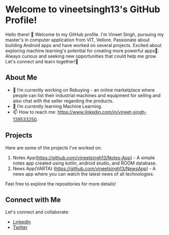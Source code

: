 # Welcome to vineetsingh13's GitHub Profile!

Hello there! 👋 Welcome to my GitHub profile. I'm Vineet Singh, pursuing my master's in computer application from VIT, Vellore. Passionate about building Android apps and have worked on several projects. Excited about exploring machine learning's potential for creating more powerful apps🚀. Always curious and seeking new opportunities that could help me grow. Let's connect and learn together!👋

## About Me

- 🔭 I’m currently working on Rebuying - an online marketplace where people can list their industrial machines and equipment for selling and also chat with the seller regarding the products.
- 🌱 I’m currently learning Machine Learning.
- 📫 How to reach me: https://www.linkedin.com/in/vineet-singh-139533250.

## Projects

Here are some of the projects I've worked on:

1. Notes App(https://github.com/vineetsingh13/Notes-App) - A simple notes app created using kotlin, android studio, and ROOM database.
2. News App(VARTA) (https://github.com/vineetsingh13/NewsApp) - A news app where you can watch the latest news of all technologies.

Feel free to explore the repositories for more details!

## Connect with Me

Let's connect and collaborate:

- [LinkedIn](https://www.linkedin.com/in/vineet-singh-139533250)
- [Twitter](https://twitter.com/vineet13502?t=vYcwzleM6ZMXR8wLIYjSog&s=09)
